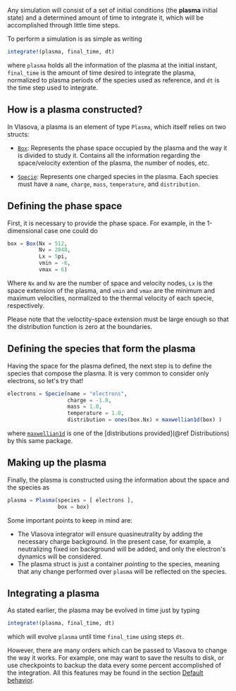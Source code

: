 Any simulation will consist of a set of initial conditions (the **plasma** initial state) and a determined amount of time to integrate it, which will be accomplished through little time steps.

To perform a simulation is as simple as writing

```julia
integrate!(plasma, final_time, dt)
```
where `plasma` holds all the information of the plasma at the initial instant, `final_time` is the amount of time desired to integrate the plasma, normalized to plasma periods of the species used as reference, and `dt` is the time step used to integrate.

## How is a plasma constructed?

In Vlasova, a plasma is an element of type `Plasma`, which itself relies on two structs:

* [`Box`](@ref):
  Represents the phase space occupied by the plasma and the way it is divided to study it.
  Contains all the information regarding the space/velocity extention of the plasma, the number of nodes, etc.

* [`Specie`](@ref):
  Represents one charged species in the plasma. Each species must have a `name`, `charge`, `mass`, `temperature`, and `distribution`.


## Defining the phase space

First, it is necessary to provide the phase space. For example, in the 1-dimensional case one could do

```julia
box = Box(Nx = 512,
          Nv = 2048,
          Lx = 5pi,
          vmin = -6,
          vmax = 6)
```

Where `Nx` and `Nv` are the number of space and velocity nodes, `Lx` is the space extension of the plasma, and `vmin` and `vmax` are the minimum and maximum velocities, normalized to the thermal velocity of each specie, respectively.

Please note that the veloctity-space extension must be large enough so that the distribution function is zero at the boundaries.


## Defining the species that form the plasma

Having the space for the plasma defined, the next step is to define the species that compose the plasma. It is very common to consider only electrons, so let's try that!

```julia
electrons = Specie(name = "electrons",
                   charge = -1.0,
                   mass = 1.0,
                   temperature = 1.0,
                   distribution = ones(box.Nx) ⊗ maxwellian1d(box) )
```
where [`maxwellian1d`](@ref) is one of the [distributions provided](@ref Distributions) by this same package.

## Making up the plasma

Finally, the plasma is constructed using the information about the space and the species as

```julia
plasma = Plasma(species = [ electrons ],
                box = box)
```

Some important points to keep in mind are:
* The Vlasova integrator will ensure quasineutrality by adding the necessary charge background. In the present case, for example, a neutralizing fixed ion background will be added, and only the electron's dynamics will be considered.
* The plasma struct is just a container *pointing* to the species, meaning that any change performed over `plasma` will be reflected on the species.

## Integrating a plasma

As stated earlier, the plasma may be evolved in time just by typing

```julia
integrate!(plasma, final_time, dt)
```

which will evolve `plasma` until time `final_time` using steps `dt`.

However, there are many orders which can be passed to Vlasova to change the way it works. For example, one may want to save the results to disk, or use checkpoints to backup the data every some percent accomplished of the integration. All this features may be found in the section [Default behavior](@ref).
